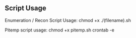 ## Script Usage
Enumeration / Recon Script Usage:
chmod +x <filename>
./(filename).sh <domain name>

Pitemp script usage: 
chmod +x pitemp.sh
crontab -e 
